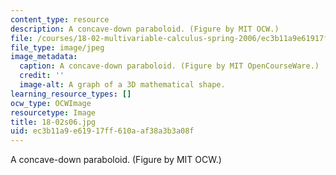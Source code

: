 ```yaml
---
content_type: resource
description: A concave-down paraboloid. (Figure by MIT OCW.)
file: /courses/18-02-multivariable-calculus-spring-2006/ec3b11a9e61917ff610aaf38a3b3a08f_18-02s06.jpg
file_type: image/jpeg
image_metadata:
  caption: A concave-down paraboloid. (Figure by MIT OpenCourseWare.)
  credit: ''
  image-alt: A graph of a 3D mathematical shape.
learning_resource_types: []
ocw_type: OCWImage
resourcetype: Image
title: 18-02s06.jpg
uid: ec3b11a9-e619-17ff-610a-af38a3b3a08f
---
```

A concave-down paraboloid. (Figure by MIT OCW.)

